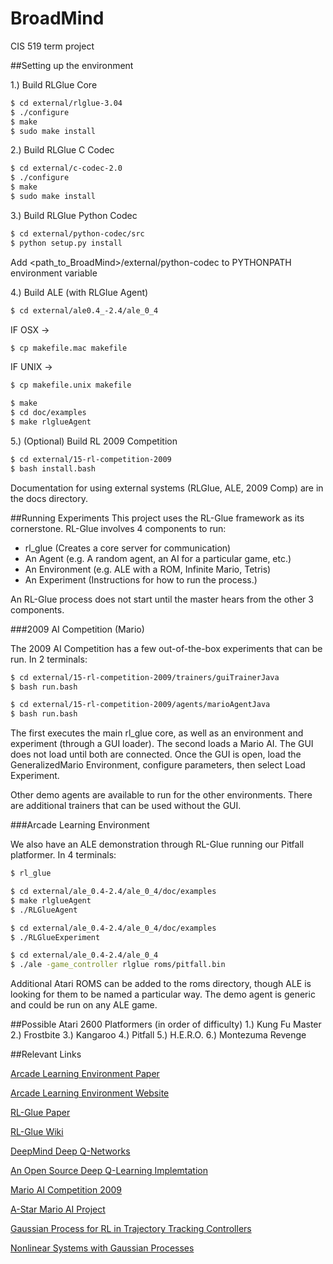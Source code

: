 BroadMind
=========

CIS 519 term project

##Setting up the environment

1.) Build RLGlue Core
```bash
$ cd external/rlglue-3.04
$ ./configure
$ make
$ sudo make install
```

2.) Build RLGlue C Codec
```bash
$ cd external/c-codec-2.0
$ ./configure
$ make
$ sudo make install
```

3.) Build RLGlue Python Codec
```bash
$ cd external/python-codec/src
$ python setup.py install
```
 Add <path_to_BroadMind>/external/python-codec to PYTHONPATH environment variable


4.) Build ALE (with RLGlue Agent)
```bash
$ cd external/ale0.4_-2.4/ale_0_4
```
 IF OSX -> 
```bash
$ cp makefile.mac makefile
```
 IF UNIX -> 
```bash 
$ cp makefile.unix makefile
```
```bash
$ make
$ cd doc/examples
$ make rlglueAgent
```

5.) (Optional) Build RL 2009 Competition
```bash
$ cd external/15-rl-competition-2009
$ bash install.bash
```

Documentation for using external systems (RLGlue, ALE, 2009 Comp) are in the docs directory. 

##Running Experiments
This project uses the RL-Glue framework as its cornerstone. RL-Glue involves 4 components to run:
- rl_glue (Creates a core server for communication)
- An Agent (e.g. A random agent, an AI for a particular game, etc.)
- An Environment (e.g. ALE with a ROM, Infinite Mario, Tetris)
- An Experiment (Instructions for how to run the process.)

An RL-Glue process does not start until the master hears from the other 3 components.

###2009 AI Competition (Mario)

The 2009 AI Competition has a few out-of-the-box experiments that can be run. In 2 terminals:
```bash
$ cd external/15-rl-competition-2009/trainers/guiTrainerJava
$ bash run.bash
```
```bash
$ cd external/15-rl-competition-2009/agents/marioAgentJava
$ bash run.bash
```

The first executes the main rl_glue core, as well as an environment and experiment (through a GUI loader). The second loads a Mario AI. The GUI does not load until both are connected. Once the GUI is open, load the GeneralizedMario Environment, configure parameters, then select Load Experiment.

Other demo agents are available to run for the other environments. There are additional trainers that can be used without the GUI.

###Arcade Learning Environment

We also have an ALE demonstration through RL-Glue running our Pitfall platformer. In 4 terminals:
```bash
$ rl_glue
```
```bash
$ cd external/ale_0.4-2.4/ale_0_4/doc/examples
$ make rlglueAgent
$ ./RLGlueAgent
```
```bash
$ cd external/ale_0.4-2.4/ale_0_4/doc/examples
$ ./RLGlueExperiment
```
```bash
$ cd external/ale_0.4-2.4/ale_0_4
$ ./ale -game_controller rlglue roms/pitfall.bin
```

Additional Atari ROMS can be added to the roms directory, though ALE is looking for them to be named a particular way. The demo agent is generic and could be run on any ALE game.

##Possible Atari 2600 Platformers (in order of difficulty)
1.) Kung Fu Master
2.) Frostbite
3.) Kangaroo
4.) Pitfall
5.) H.E.R.O.
6.) Montezuma Revenge

##Relevant Links

[Arcade Learning Environment Paper](http://arxiv.org/pdf/1207.4708v2.pdf)

[Arcade Learning Environment Website](http://www.arcadelearningenvironment.org)

[RL-Glue Paper](http://www.jmlr.org/papers/volume10/tanner09a/tanner09a.pdf)

[RL-Glue Wiki](http://glue.rl-community.org/wiki/Main_Page)

[DeepMind Deep Q-Networks](http://www.cs.toronto.edu/~vmnih/docs/dqn.pdf)

[An Open Source Deep Q-Learning Implemtation](https://github.com/spragunr/deep_q_rl)

[Mario AI Competition 2009](http://julian.togelius.com/Togelius2010The.pdf)

[A-Star Mario AI Project](https://github.com/jumoel/mario-astar-robinbaumgarten)

[Gaussian Process for RL in Trajectory Tracking Controllers](http://mlg.eng.cam.ac.uk/pub/pdf/HalRasMac11.pdf)

[Nonlinear Systems with Gaussian Processes](http://mlg.eng.cam.ac.uk/pub/pdf/HalRasMac12.pdf)